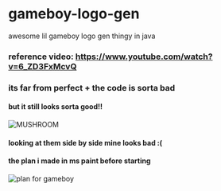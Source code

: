 # gameboy-logo-gen
awesome lil gameboy logo gen thingy in java

### reference video: https://www.youtube.com/watch?v=6_ZD3FxMcvQ

### its far from perfect + the code is sorta bad
#### but it still looks sorta good!!
![MUSHROOM](https://github.com/scoliossis/gameboy-logo-gen/assets/152733080/2a184494-d51d-43ce-b8a7-482355e98fb1)
#### looking at them side by side mine looks bad :(

#### the plan i made in ms paint before starting
![plan for gameboy](https://github.com/scoliossis/gameboy-logo-gen/assets/152733080/835e2bec-85cb-4c03-9222-3a35fc8db174)
